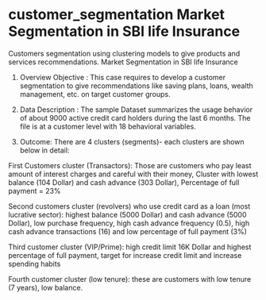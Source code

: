 # customer_segmentation Market Segmentation in SBI life Insurance
Customers segmentation using clustering models to give products and services recommendations.
Market Segmentation in SBI life Insurance
1. Overview
Objective :
This case requires to develop a customer segmentation to give recommendations like saving plans, loans, wealth management, etc. on target customer groups.

2. Data Description :
The sample Dataset summarizes the usage behavior of about 9000 active credit card holders during the last 6 months. The file is at a customer level with 18 behavioral variables.
3. Outcome:
There are 4 clusters (segments)- each clusters are shown below in detail:

First Customers cluster (Transactors): Those are customers who pay least amount of interest charges and careful with their money, Cluster with lowest balance (104 Dollar) and cash advance (303 Dollar), Percentage of full payment = 23%

Second customers cluster (revolvers) who use credit card as a loan (most lucrative sector): highest balance (5000 Dollar) and cash advance (5000 Dollar), low purchase frequency, high cash advance frequency (0.5), high cash advance transactions (16) and low percentage of full payment (3%)

Third customer cluster (VIP/Prime): high credit limit 16K Dollar and highest percentage of full payment, target for increase credit limit and increase spending habits

Fourth customer cluster (low tenure): these are customers with low tenure (7 years), low balance.
